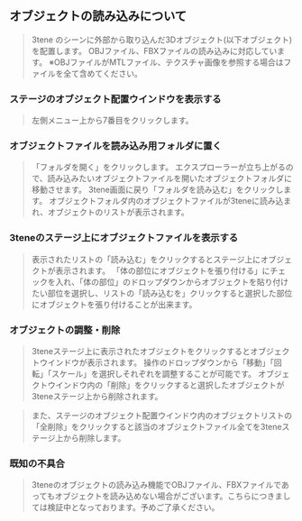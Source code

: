 ## オブジェクトの読み込みについて
>3tene のシーンに外部から取り込んだ3Dオブジェクト(以下オブジェクト)を配置します。
>OBJファイル、FBXファイルの読み込みに対応しています。
>※OBJファイルがMTLファイル、テクスチャ画像を参照する場合はファイルを全て含めてください。

### ステージのオブジェクト配置ウインドウを表示する

>左側メニュー上から7番目をクリックします。


### オブジェクトファイルを読み込み用フォルダに置く

>「フォルダを開く」をクリックします。
>エクスプローラーが立ち上がるので、読み込みたいオブジェクトファイルを開いたオブジェクトフォルダに移動させます。
>3tene画面に戻り「フォルダを読み込む」をクリックします。
>オブジェクトフォルダ内のオブジェクトファイルが3teneに読み込まれ、オブジェクトのリストが表示されます。


### 3teneのステージ上にオブジェクトファイルを表示する

>表示されたリストの「読み込む」をクリックするとステージ上にオブジェクトが表示されます。
>「体の部位にオブジェクトを張り付ける」にチェックを入れ、「体の部位」のドロップダウンからオブジェクトを貼り付けたい部位を選択し、リストの「読み込むを」クリックすると選択した部位にオブジェクトを張り付けることが出来ます。


### オブジェクトの調整・削除

>3teneステージ上に表示されたオブジェクトをクリックするとオブジェクトウインドウが表示されます。
>操作のドロップダウンから「移動」「回転」「スケール」を選択しそれぞれを調整することが可能です。
>オブジェクトウインドウ内の「削除」をクリックすると選択したオブジェクトが3teneステージ上から削除されます。

>また、ステージのオブジェクト配置ウインドウ内のオブジェクトリストの「全削除」をクリックすると該当のオブジェクトファイル全てを3teneステージ上から削除します。


### 既知の不具合

>3teneのオブジェクトの読み込み機能でOBJファイル、FBXファイルであってもオブジェクトを読み込めない場合がございます。こちらにつきましては検証中となっております。予めご了承ください。
